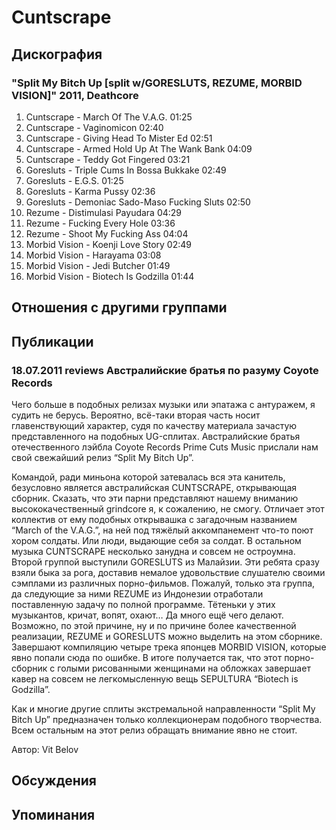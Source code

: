 # Cuntscrape



## Дискография

### "Split My Bitch Up [split w/GORESLUTS, REZUME, MORBID VISION]" 2011, Deathcore

1. Cuntscrape - March Of The V.A.G.  01:25   
2. Cuntscrape - Vaginomicon  02:40   
3. Cuntscrape - Giving Head To Mister Ed  02:51    
4. Cuntscrape - Armed Hold Up At The Wank Bank  04:09 
5. Cuntscrape - Teddy Got Fingered  03:21 
6. Goresluts - Triple Cums In Bossa Bukkake  02:49    
7. Goresluts - E.G.S.  01:25    
8. Goresluts - Karma Pussy  02:36   
9. Goresluts - Demoniac Sado-Maso Fucking Sluts  02:50 
10. Rezume - Distimulasi Payudara  04:29 
11. Rezume - Fucking Every Hole  03:36   
12. Rezume - Shoot My Fucking Ass  04:04    
13. Morbid Vision - Koenji Love Story  02:49    
14. Morbid Vision - Harayama  03:08   
15. Morbid Vision - Jedi Butcher  01:49
16. Morbid Vision - Biotech Is Godzilla  01:44 


## Отношения с другими группами


## Публикации

### 18.07.2011 reviews Австралийские братья по разуму Coyote Records

<P>Чего больше в подобных релизах музыки или эпатажа с антуражем, я судить не берусь. Вероятно, всё-таки вторая часть носит главенствующий характер, судя по качеству материала зачастую представленного на подобных UG-сплитах. Австралийские братья отечественного лэйбла Coyote Records Prime Cuts Music прислали нам свой свежайший релиз “Split My Bitch Up”.</P>
<P>Командой, ради миньона которой затевалась вся эта канитель, безусловно является австралийская CUNTSCRAPE, открывающая сборник. Сказать, что эти парни представляют нашему вниманию высококачественный grindcore я, к сожалению, не смогу. Отличает этот коллектив от ему подобных открывашка с загадочным названием “March of the V.A.G.”, на ней под тяжёлый аккомпанемент что-то поют хором солдаты. Или люди, выдающие себя за солдат. В остальном музыка CUNTSCRAPE несколько занудна и совсем не остроумна. Второй группой выступили GORESLUTS из Малайзии. Эти ребята сразу взяли быка за рога, доставив немалое удовольствие слушателю своими сэмплами из различных порно-фильмов. Пожалуй, только эта группа, да следующие за ними REZUME из Индонезии отработали поставленную задачу по полной программе. Тётеньки у этих музыкантов, кричат, вопят, охают… Да много ещё чего делают. Возможно, по этой причине, ну и по причине более качественной реализации, REZUME и GORESLUTS можно выделить на этом сборнике. Завершают компиляцию четыре трека японцев MORBID VISION, которые явно попали сюда по ошибке. В итоге получается так, что этот порно-сборник с голыми рисованными женщинами на обложках завершает кавер на совсем не легкомысленную вещь SEPULTURA “Biotech is Godzilla”.</P>
<P>Как и многие другие сплиты экстремальной направленности “Split My Bitch Up” предназначен только коллекционерам подобного творчества. Всем остальным на этот релиз обращать внимание явно не стоит.</P>
Автор: Vit Belov


## Обсуждения


## Упоминания

